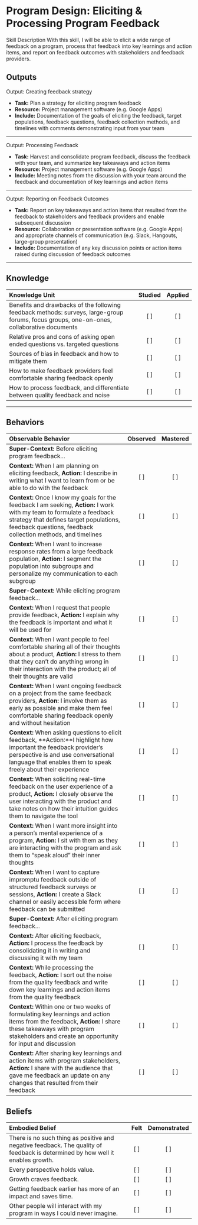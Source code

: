 # Program Design: Eliciting & Processing Program Feedback
Skill Description
With this skill, I will be able to elicit a wide range of feedback on a program, process that feedback into key learnings and action items, and report on feedback outcomes with stakeholders and feedback providers.

Outputs
----------
Output: Creating feedback strategy

- **Task:** Plan a strategy for eliciting program feedback
- **Resource:** Project management software (e.g. Google Apps)
- **Include:** Documentation of the goals of eliciting the feedback, target populations, feedback questions, feedback collection methods, and timelines with comments demonstrating input from your team


----------
Output: Processing Feedback

- **Task:** Harvest and consolidate program feedback, discuss the feedback with your team, and summarize key takeaways and action items
- **Resource:** Project management software (e.g. Google Apps)
- **Include:** Meeting notes from the discussion with your team around the feedback and documentation of key learnings and action items

----------
Output: Reporting on Feedback Outcomes

- **Task:** Report on key takeaways and action items that resulted from the feedback to stakeholders and feedback providers and enable subsequent discussion
- **Resource:** Collaboration or presentation software (e.g. Google Apps) and appropriate channels of communication (e.g. Slack, Hangouts, large-group presentation)
- **Include:** Documentation of any key discussion points or action items raised during discussion of feedback outcomes


----------
## **Knowledge**


| Knowledge Unit   |      Studied      | Applied |
|:-------------|:------------------:|:--------:|
| Benefits and drawbacks of the following feedback methods: surveys, large-group forums, focus groups, one-on-ones, collaborative documents | [ ] | [ ]  |
| Relative pros and cons of asking open ended questions vs. targeted questions | [ ] | [ ]  |
| Sources of bias in feedback and how to mitigate them | [ ] | [ ]  |
| How to make feedback providers feel comfortable sharing feedback openly | [ ] | [ ]  |
| How to process feedback, and differentiate between quality feedback and noise | [ ] | [ ]  |



----------


## **Behaviors**

| Observable Behavior   |      Observed      | Mastered |
|:-------------|:------------------:|:--------:|
| **Super-Context:** Before eliciting program feedback... |  |   |
| **Context:** When I am planning on eliciting feedback, **Action:** I describe in writing what I want to learn from or be able to do with the feedback | [ ] | [ ]  |
| **Context:** Once I know my goals for the feedback I am seeking, **Action:** I work with my team to formulate a feedback strategy that defines target populations, feedback questions, feedback collection methods, and timelines | [ ] | [ ]  |
| **Context:** When I want to increase response rates from a large feedback population, **Action:** I segment the population into subgroups and personalize my communication to each subgroup | [ ] | [ ]  |
| **Super-Context:** While eliciting program feedback... |  |   |
| **Context:** When I request that people provide feedback, **Action:** I explain why the feedback is important and what it will be used for | [ ] | [ ]  |
| **Context:** When I want people to feel comfortable sharing all of their thoughts about a product, **Action:** I stress to them that they can’t do anything wrong in their interaction with the product; all of their thoughts are valid | [ ] | [ ]  |
| **Context:** When I want ongoing feedback on a project from the same feedback providers, **Action:** I involve them as early as possible and make them feel comfortable sharing feedback openly and without hesitation | [ ] | [ ]  |
| **Context:** When asking questions to elicit feedback, **Action:**I highlight how important the feedback provider’s perspective is and use conversational language that enables them to speak freely about their experience | [ ] | [ ]  |
| **Context:** When soliciting real-time feedback on the user experience of a product, **Action:** I closely observe the user interacting with the product and take notes on how their intuition guides them to navigate the tool | [ ] | [ ]  |
| **Context:** When I want more insight into a person’s mental experience of a program,  **Action:** I sit with them as they are interacting with the program and ask them to “speak aloud” their inner thoughts | [ ] | [ ]  |
| **Context:** When I want to capture impromptu feedback outside of structured feedback surveys or sessions, **Action:** I create a Slack channel or easily accessible form where feedback can be submitted | [ ] | [ ]  |
| **Super-Context:** After eliciting program feedback... |  |   |
| **Context:** After eliciting feedback, **Action:** I process the feedback by consolidating it in writing and discussing it with my team | [ ] | [ ]  |
| **Context:** While processing the feedback, **Action:** I sort out the noise from the quality feedback and write down key learnings and action items from the quality feedback | [ ] | [ ]  |
| **Context:** Within one or two weeks of formulating key learnings and action items from the feedback, **Action:** I share these takeaways with program stakeholders and create an opportunity for input and discussion | [ ] | [ ]  |
| **Context:** After sharing key learnings and action items with program stakeholders, **Action:** I share with the audience that gave me feedback an update on any changes that resulted from their feedback | [ ] | [ ]  |




## **Beliefs**


| Embodied Belief   |      Felt      | Demonstrated |
|:-------------|:------------------:|:--------:|
| There is no such thing as positive and negative feedback. The quality of feedback is determined by how well it enables growth. | [ ] | [ ]  |
| Every perspective holds value. | [ ] | [ ]  |
| Growth craves feedback. | [ ] | [ ]  |
| Getting feedback earlier has more of an impact and saves time. | [ ] | [ ]  |
| Other people will interact with my program in ways I could never imagine. | [ ] | [ ]  |





